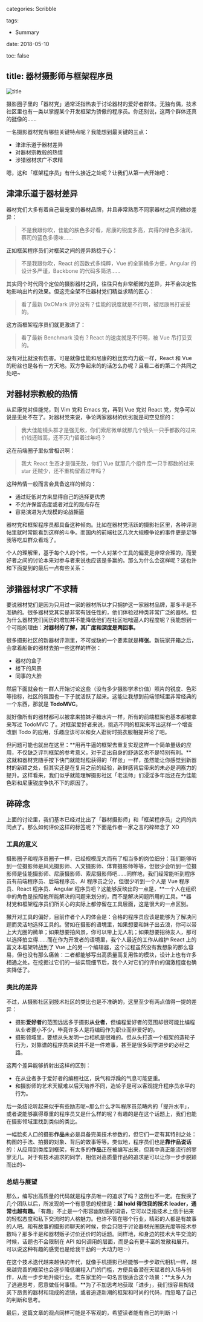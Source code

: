 categories: Scribble

tags:

- Summary

date: 2018-05-10

toc: false

title: 器材摄影师与框架程序员
---

![title](/images/title-instax.jpg)

摄影圈子里的「器材党」通常泛指热衷于讨论器材的爱好者群体。无独有偶，技术社区里也有一类以掌握某个开发框架为骄傲的程序员。你还别说，这两个群体还真的挺像的……

<!--more-->

一名摄影器材党有哪些关键特点呢？我能想到最关键的三点：

* 津津乐道于器材差异
* 对器材宗教般的热情
* 涉猎器材求广不求精

嗯，这和「框架程序员」有什么接近之处呢？让我们从第一点开始吧：


## 津津乐道于器材差异
器材党们大多有着自己最宠爱的器材品牌，并且非常熟悉不同家器材之间的微妙差异：

> 不是我跟你吹，佳能的肤色多好看，尼康的锐度多高，宾得的绿色多油润，蔡司的蓝色多德味……

正如框架程序员们对框架之间的差异熟捻于心：

> 不是我跟你吹，React 的函数式多纯粹，Vue 的全家桶多方便，Angular 的设计多严谨，Backbone 的代码多简洁……

其实同个时代同个定位的摄影器材之间，往往只有非常细微的差异，并不会决定性地影响出片的效果。但这完全架不住器材党们精益求精的匠心：

> 看了最新 DxOMark 评分没有？佳能的锐度就是不行啊，被尼康吊打妥妥的。

这方面框架程序员们就更激进了：

> 看了最新 Benchmark 没有？React 的速度就是不行啊，被 Vue 吊打妥妥的。

没有对比就没有伤害。可是就像佳能和尼康的粉丝势均力敌一样，React 和 Vue 的粉丝也是各有一方天地。双方争起来的的话怎么办呢？且看二者的第二个共同之处吧~


## 对器材宗教般的热情
从尼康党对佳能党，到 Vim 党和 Emacs 党，再到 Vue 党对 React 党，党争可以说是无处不在了。对器材党来说，争论两家器材的优劣就是司空见惯的：

> 我大佳能镜头群才是强无敌，你们索尼微单就那几个镜头一只手都数的过来价钱还贼高，还不灭门留着过年吗？

这在前端圈子里似曾相识啊：

> 我大 React 生态才是强无敌，你们 Vue 就那几个组件库一只手都数的过来 star 还贼少，还不重构留着过年吗？

这种热情一般而言会具备这样的倾向：

* 通过贬低对方来显得自己的选择更优秀
* 不允许保留态度或者对立的观点存在
* 容易演进为大规模的论战撕逼

器材党和框架程序员都具备这种倾向。比如在器材党活跃的摄影社区里，各种评测帖里就时常能看到这样的斗争。而国内的前端社区几次大规模争论的事件更是足够我等吃瓜群众看戏了。

个人的理解里，基于每个人的个性，一个人对某个工具的偏爱是非常合理的，而爱好者之间的讨论本来对参与者来说也应该是多赢的。那么为什么会这样呢？这也许和下面提到的最后一点有些关系：


## 涉猎器材求广不求精
要说器材党们是因为只用过一家的器材所以才只拥护这一家器材品牌，那多半是不准确的。很多器材党其实是非常有钱任性的，他们体验过种类非常广泛的器材。但为什么器材党们阅历的增加并不能降低他们在社区咄咄逼人的程度呢？我能想到一个可能的理由：**对器材的了解，其广度和深度是两回事。**

很多摄影社区的新器材评测里，不可或缺的一个要素就是**样张**。新玩家开箱之后，会拿着船新的器材去拍一些这样的样张：

* 器材的盒子
* 楼下的风景
* 同事的大脸

然后下面就会有一群人开始讨论这些（没有多少摄影学术价值）照片的锐度、色彩等指标，社区的氛围也一下子就活跃了起来。这能让我想到前端领域里非常经典的一个东西，那就是 **TodoMVC**。

就好像所有的器材都可以被拿来拍妹子糖水片一样，所有的前端框架也基本都被拿来写过 TodoMVC 了。对框架爱好者来说，挑选不同的框架来写出这样一个增查改删 Todo 的应用，乐趣应该可以和女人逛街时挑衣服相提并论了吧。

但问题可能也就出在这里：**用再牛逼的框架去重复实现这样一个简单量级的应用，不仅缺乏评判框架的参考意义，对于走出自身的舒适区也不是特别有利。**这就和器材党随手按下快门就能轻松获得的「样张」一样，虽然能让你感觉到新器材的新颖之处，但其实还是在复用之前的经验，新鲜感背后带来的未必是洞察力的提升。这样看来，我们似乎就能理解摄影社区「老法师」们浸淫多年后还在为佳能色彩和尼康锐度争执不下的原因了。


## 碎碎念
上面的讨论里，我们基本已经对比出了「器材摄影师」和「框架程序员」之间的共同点了。那么如何评价这样的标签呢？下面是作者一家之言的碎碎念了 XD

### 工具的意义
摄影圈子和程序员圈子一样，已经规模庞大而有了相当多的岗位细分：我们能够听到一位摄影师是风光摄影师、人文摄影师、体育摄影师等等，但很少会听到一位摄影师是佳能摄影师、尼康摄影师、索尼摄影师吧……同样地，我们经常能听到程序员有前端程序员、后端程序员、AI 程序员之分，但很少听到一个人是 Vue 程序员、React 程序员、Angular 程序员吧？这能够反映出的一点是，**一个人在组织中的角色是按照他所能解决的问题来划分的，而不是解决问题所用的工具。**器材党和框架程序员们所关心的实际上都停留在工具层面，这是很大的一点区别。

撇开对工具的偏好，目前作者个人的体会是：合格的程序员应该是能够为了解决问题而灵活地选择工具的。譬如在摄影的语境里，如果想要和妹子出去浪，你可以带上大光圈的微单；如果想要拍风景，你可以带上无人机；如果想要招待友人，那可以选择拍立得……而在作为开发者的语境里，我个人最近的工作从维护 React 上的富文本框架转战到了 Vue 上的另一个编辑器，这个过程虽然没有我想象的那么容易，但也没有那么痛苦：二者都能够写出高质量高复用性的模块，设计上也有许多相通之处。在挖掘过它们的一些实现细节后，我个人对它们的评价的偏激程度也确实降低了。

### 类比的差异
不过，从摄影社区到技术社区的类比也是不准确的，这里至少有两点值得一提的差异：

* 摄影**爱好者**的范围远远多于摄影**从业者**，但编程爱好者的范围却很可能比编程从业者要小不少，毕竟许多人是将编码作为职业而非爱好的。
* 摄影领域里，要想从头发明一台相机是很难的。但从头打造一个框架的造轮子行为，对靠谱的程序员来说并不是一件难事，甚至是很多同学进步的必经之路。

这两个差异能够折射出这样的区别：

* 在从业者多于爱好者的编程社区，戾气和浮躁的气息可能更重。
* 和摄影师的艺术天赋难以后天培养不同，造轮子是可以客观提升程序员水平的行为。

后一条结论听起来似乎有些励志呢~那么什么才叫程序员范畴内的「提升水平」，或者说能够赢得尊重的程序员又是什么样的呢？有趣的是在这个话题上，我们也能在摄影领域里找到类似的类比。

一幅脍炙人口的摄影**作品**未必是具备完美技术参数的，但它们一定有其特别之处：构图的手法、拍摄的对象、背后的故事等等。类似地，程序员们也是**靠作品说话**的：从应用到类库到框架，有太多的**作品**正在被编写出来，但其中真正能流行的寥寥无几。对于有技术追求的同学，相信对高质量作品的追求是可以让你一步步脱颖而出的~

### 总结与展望
那么，编写出高质量的代码就是程序员唯一的追求了吗？这倒也不一定。在我换了几个团队以后，所发现的一个有意思的规律是：**越 hold 得住我的技术 leader，通常也越有趣。**「有趣」不止是一个形容幽默感的词语，它可以泛指技术上信手拈来的轻松态度和私下交流时的人格魅力。也许不管在哪个行业，精彩的人都是有故事的人吧。和有故事的摄影师聊天的时候，你会只限于讨论器材光圈感光度等技术参数吗？那多半是和器材贩子讨价还价时的话题。同样地，和身边的技术大牛交流的时候，话题也不会限制在 API 如何调用的层面，而是会有更丰富的发散和展开。可以说这种有趣的感觉也是给我干劲的一大动力吧 :-)

在这个技术迭代越来越快的年代，就像手机摄影已经能够一步步取代相机一样，越来越完善的框架也会逐步降低编程入门的门槛，方便具备潜在天赋者的入场与创作，从而一步步地升级行业。老东家里的一句名言很适合这个场景：**太多人为了逃避思考，愿意做任何事情。**为了不加思考地获取「进步」，我们很容易掏钱买下昂贵的器材和现成的滤镜，或者追逐新潮的框架和时尚的代码，而忽略了自己的判断和思考。

最后，这篇文章的观点同样可能是不客观的，希望读者能有自己的判断 :-)

